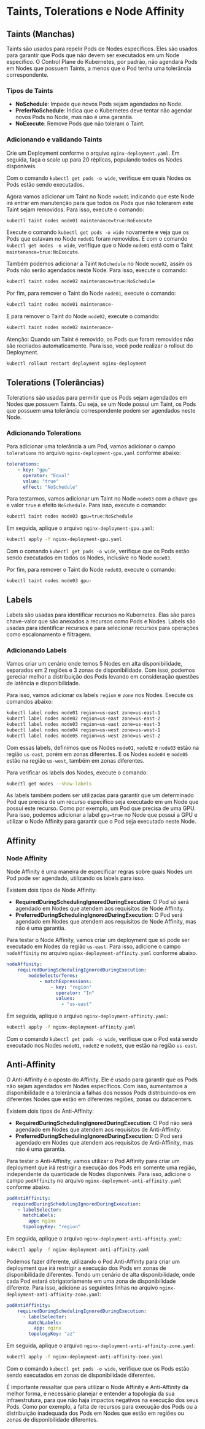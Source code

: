 # Taints, Tolerations e Node Affinity

## Taints (Manchas)

Taints são usados para repelir Pods de Nodes específicos. Eles são usados para garantir que Pods que não devem ser executados em um Node específico. O Control Plane do Kubernetes, por padrão, não agendará Pods em Nodes que possuem Taints, a menos que o Pod tenha uma tolerância correspondente.

### Tipos de Taints

- **NoSchedule**: Impede que novos Pods sejam agendados no Node.
- **PreferNoSchedule**: Indica que o Kubernetes deve tentar não agendar novos Pods no Node, mas não é uma garantia.
- **NoExecute**: Remove Pods que não toleram o Taint.

### Adicionando e validando Taints

Crie um Deployment conforme o arquivo `nginx-deployment.yaml`. Em seguida, faça o scale up para 20 réplicas, populando todos os Nodes disponíveis.

Com o comando `kubectl get pods -o wide`, verifique em quais Nodes os Pods estão sendo executados.

Agora vamos adicionar um Taint no Node `node01` indicando que este Node irá entrar em manutenção para que todos os Pods que não tolerarem este Taint sejam removidos. Para isso, execute o comando:

```bash
kubectl taint nodes node01 maintenance=true:NoExecute
```

Execute o comando `kubectl get pods -o wide` novamente e veja que os Pods que estavam no Node `node01` foram removidos. E com o comando `kubectl get nodes -o wide`, verifique que o Node `node01` está com o Taint `maintenance=true:NoExecute`.

Também podemos adicionar a Taint `NoSchedule` no Node `node02`, assim os Pods não serão agendados neste Node. Para isso, execute o comando:

```bash
kubectl taint nodes node02 maintenance=true:NoSchedule
```

Por fim, para remover o Taint do Node `node01`, execute o comando:

```bash
kubectl taint nodes node01 maintenance-
```

E para remover o Taint do Node `node02`, execute o comando:

```bash
kubectl taint nodes node02 maintenance-
```

Atenção: Quando um Taint é removido, os Pods que foram removidos não são recriados automaticamente. Para isso, você pode realizar o rollout do Deployment.

```bash
kubectl rollout restart deployment nginx-deployment
```

## Tolerations (Tolerâncias)

Tolerations são usadas para permitir que os Pods sejam agendados em Nodes que possuem Taints. Ou seja, se um Node possui um Taint, os Pods que possuem uma tolerância correspondente podem ser agendados neste Node.

### Adicionando Tolerations

Para adicionar uma tolerância a um Pod, vamos adicionar o campo `tolerations` no arquivo `nginx-deployment-gpu.yaml` conforme abaixo:

```yaml
tolerations:
    - key: "gpu"
      operator: "Equal"
      value: "true"
      effect: "NoSchedule"
```

Para testarmos, vamos adicionar um Taint no Node `node03` com a chave `gpu` e valor `true` e efeito `NoSchedule`. Para isso, execute o comando:

```bash
kubectl taint nodes node03 gpu=true:NoSchedule
```

Em seguida, aplique o arquivo `nginx-deployment-gpu.yaml`:

```bash
kubectl apply -f nginx-deployment-gpu.yaml
```

Com o comando `kubectl get pods -o wide`, verifique que os Pods estão sendo executados em todos os Nodes, inclusive no Node `node03`.

Por fim, para remover o Taint do Node `node03`, execute o comando:

```bash
kubectl taint nodes node03 gpu-
```

## Labels

Labels são usadas para identificar recursos no Kubernetes. Elas são pares chave-valor que são anexados a recursos como Pods e Nodes. Labels são usadas para identificar recursos e para selecionar recursos para operações como escalonamento e filtragem.

### Adicionando Labels

Vamos criar um cenário onde temos 5 Nodes em alta disponibilidade, separados em 2 regiões e 3 zonas de disponibilidade. Com isso, podemos gereciar melhor a distribuição dos Pods levando em consideração questões de latência e disponibilidade.

Para isso, vamos adicionar os labels `region` e `zone` nos Nodes. Execute os comandos abaixo:

```bash
kubectl label nodes node01 region=us-east zone=us-east-1
kubectl label nodes node02 region=us-east zone=us-east-2
kubectl label nodes node03 region=us-east zone=us-east-3
kubectl label nodes node04 region=us-west zone=us-west-1
kubectl label nodes node05 region=us-west zone=us-west-2
```

Com essas labels, definimos que os Nodes `node01`, `node02` e `node03` estão na região `us-east`, porém em zonas diferentes. E os Nodes `node04` e `node05` estão na região `us-west`, também em zonas diferentes.

Para verificar os labels dos Nodes, execute o comando:

```bash
kubectl get nodes --show-labels
```

As labels também podem ser utilizadas para garantir que um determinado Pod que precisa de um recurso específico seja executado em um Node que possui este recurso. Como por exemplo, um Pod que precisa de uma GPU. Para isso, podemos adicionar a label `gpu=true` no Node que possui a GPU e utilizar o Node Affinity para garantir que o Pod seja executado neste Node.

## Affinity

### Node Affinity

Node Affinity é uma maneira de especificar regras sobre quais Nodes um Pod pode ser agendado, utilizando os labels para isso.

Existem dois tipos de Node Affinity:

- **RequiredDuringSchedulingIgnoredDuringExecution**: O Pod só será agendado em Nodes que atendem aos requisitos de Node Affinity.
- **PreferredDuringSchedulingIgnoredDuringExecution**: O Pod será agendado em Nodes que atendem aos requisitos de Node Affinity, mas não é uma garantia.

Para testar o Node Affinity, vamos criar um deployment que só pode ser executado em Nodes da região `us-east`. Para isso, adicione o campo `nodeAffinity` no arquivo `nginx-deployment-affinity.yaml` conforme abaixo.

```yaml
nodeAffinity:
    requiredDuringSchedulingIgnoredDuringExecution:
        nodeSelectorTerms:
            - matchExpressions:
                - key: "region"
                  operator: "In"
                  values:
                    - "us-east"

```

Em seguida, aplique o arquivo `nginx-deployment-affinity.yaml`:

```bash
kubectl apply -f nginx-deployment-affinity.yaml
```

Com o comando `kubectl get pods -o wide`, verifique que o Pod está sendo executado nos Nodes `node01`, `node02` e `node03`, que estão na região `us-east`.

## Anti-Affinity

O Anti-Affinity é o oposto do Affinity. Ele é usado para garantir que os Pods não sejam agendados em Nodes específicos. Com isso, aumentamos a disponibilidade e a tolerância a falhas dos nossos Pods distribuindo-os em diferentes Nodes que estão em diferentes regiões, zonas ou datacenters.

Existem dois tipos de Anti-Affinity:

- **RequiredDuringSchedulingIgnoredDuringExecution**: O Pod não será agendado em Nodes que atendem aos requisitos de Anti-Affinity.
- **PreferredDuringSchedulingIgnoredDuringExecution**: O Pod será agendado em Nodes que atendem aos requisitos de Anti-Affinity, mas não é uma garantia.

Para testar o Anti-Affinity, vamos utilizar o Pod Affinity para criar um deployment que irá restrigir a execução dos Pods em somente uma região, independente da quantidade de Nodes disponíveis. Para isso, adicione o campo `podAffinity` no arquivo `nginx-deployment-anti-affinity.yaml` conforme abaixo.

```yaml
podAntiAffinity:
  requiredDuringSchedulingIgnoredDuringExecution:
    - labelSelector:
      matchLabels:
        app: nginx
      topologyKey: "region"
```

Em seguida, aplique o arquivo `nginx-deployment-anti-affinity.yaml`:

```bash
kubectl apply -f nginx-deployment-anti-affinity.yaml
```

Podemos fazer diferente, utilizando o Pod Anti-Affinity para criar um deployment que irá restrigir a execução dos Pods em zonas de disponibilidade diferentes. Tendo um cenário de alta disponibilidade, onde cada Pod estará obrigatoriamente em uma zona de disponibilidade diferente. Para isso, adicione as seguintes linhas no arquivo `nginx-deployment-anti-affinity-zone.yaml`:

```yaml
podAntiAffinity:
    requiredDuringSchedulingIgnoredDuringExecution:
      - labelSelector:
        matchLabels:
          app: nginx
        topologyKey: "az"
```

Em seguida, aplique o arquivo `nginx-deployment-anti-affinity-zone.yaml`:

```bash
kubectl apply -f nginx-deployment-anti-affinity-zone.yaml
```

Com o comando `kubectl get pods -o wide`, verifique que os Pods estão sendo executados em zonas de disponibilidade diferentes.

É importante ressaltar que para utilizar o Node Affinity e Anti-Affinity da melhor forma, é necessário planejar e entender a topologia da sua infraestrutura, para que não haja impactos negativos na execução dos seus Pods. Como por exemplo, a falta de recursos para execução dos Pods ou a distribuição inadequada dos Pods em Nodes que estão em regiões ou zonas de disponibilidade diferentes.